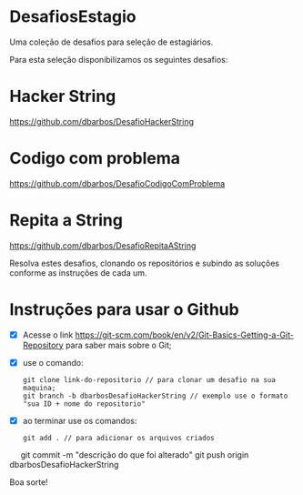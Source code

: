 # DesafiosEstagio
Uma coleção de desafios para seleção de estagiários.


Para esta seleção disponibilizamos os seguintes desafios:

# Hacker String
https://github.com/dbarbos/DesafioHackerString

# Codigo com problema
https://github.com/dbarbos/DesafioCodigoComProblema


# Repita a String
https://github.com/dbarbos/DesafioRepitaAString


Resolva estes desafios, clonando os repositórios e subindo as soluções conforme as instruções de cada um.

# Instruções para usar o Github

- [x] Acesse o link https://git-scm.com/book/en/v2/Git-Basics-Getting-a-Git-Repository para saber mais sobre o Git;
- [x] use o comando: 

      git clone link-do-repositorio // para clonar um desafio na sua maquina;
      git branch -b dbarbosDesafioHackerString // exemplo use o formato "sua ID + nome do repositorio"
      
- [x] ao terminar use os comandos:

      git add . // para adicionar os arquivos criados
      git commit -m "descrição do que foi alterado"
      git push origin dbarbosDesafioHackerString      
      
Boa sorte!
